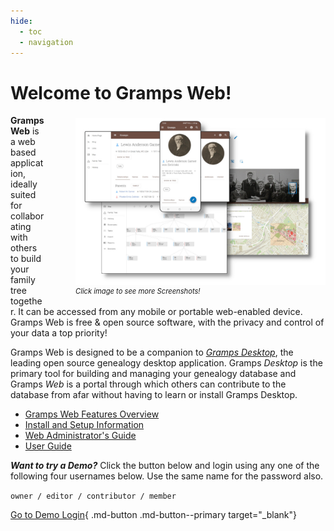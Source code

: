 ```yaml
---
hide:
  - toc
  - navigation
---
```


<!-- 
Default Material Margins are poor and not per good layout guidelines. We tweak them slightly on this page only.  Its
the landing page, so we want it to look nice
-->

<style>
.md-content {
	margin: 0px 25px;
}
</style> 
 
 
#	Welcome to Gramps Web!

<p style="float:right; margin-left: 50px; margin-top: 5px; font-size: .8em">
  <img src="main_landing_image.jpg"  width = "400px">
  <br><i>Click image to see more Screenshots!</i>
</p>
 
 
 <!-- 
by using HTML below, we can set these image display to 'none' so the image do not show; however, they will show if 
the user clicks the first image above and goes into 'glightbox' mode.  Users can then 'scroll' through the various
GrampsWeb UI images.  Those who don't notice the 'next' arrow in glightbox and only view the one image displayed, 
then no harm, no foul, behavior is as expected; however, for others who do notice the 'right arrow' button in 
glightbox, then they can view additional images if they like.  win-win
 -->
 
<p align="center" style="display:none">
  <img src="features/screenshots/fan.png">
  <img src="features/screenshots/blog.png">
  <img src="features/screenshots/dna.png">
  <img src="features/screenshots/map.png">
  <img src="features/screenshots/export.png">
  <img src="features/screenshots/lang.png">
  <img src="features/screenshots/list.png">
  <img src="features/screenshots/report.png">
  <img src="features/screenshots/sync.png">  
  <img src="features/screenshots/mobile.png">  
</p>

**Gramps Web** is a web based application, ideally suited for collaborating with others to build your family tree together. It can be accessed from any mobile or portable web-enabled device. Gramps Web is free & open source software, with the privacy and control of your data a top priority!

Gramps Web is designed to be a companion to [*Gramps Desktop*](https://gramps-project.org/blog/), the leading open source genealogy desktop application.  Gramps *Desktop* is the primary tool for building and managing your genealogy database and Gramps *Web* is a portal through which others can contribute to the database from afar without having to learn or install Gramps Desktop.

*	[Gramps Web Features Overview](features/index.md) 
*	[Install and Setup Information](install_setup/setup.md)
*	[Web Administrator's Guide](administration/admin.md)
*	[User Guide](user-guide/index.md)

***Want to try a Demo?***  Click the button below and login using any one of the following four usernames below. Use the same name for the password also.

`owner / editor / contributor / member ` 

[Go to Demo Login](https://demo.grampsweb.org/){ .md-button .md-button--primary target="_blank"}




